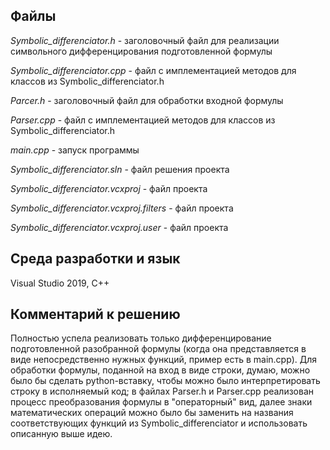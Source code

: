 ## Файлы
*Symbolic_differenciator.h* - заголовочный файл для реализации символьного дифференцирования подготовленной формулы

*Symbolic_differenciator.cpp* - файл с имплементацией методов для классов из Symbolic_differenciator.h

*Parcer.h* - заголовочный файл для обработки входной формулы

*Parser.cpp* - файл с имплементацией методов для классов из Symbolic_differenciator.h

*main.cpp* - запуск программы

*Symbolic_differenciator.sln* - файл решения проекта

*Symbolic_differenciator.vcxproj* - файл проекта

*Symbolic_differenciator.vcxproj.filters* - файл проекта

*Symbolic_differenciator.vcxproj.user* - файл проекта

## Среда разработки и язык
Visual Studio 2019, C++

## Комментарий к решению
Полностью успела реализовать только дифференцирование подготовленной разобранной формулы (когда она представляется в виде непосредственно нужных функций, пример есть в main.cpp). Для обработки формулы, поданной на вход в виде строки, думаю, можно было бы сделать python-вставку, чтобы можно было интерпретировать строку в исполняемый код; в файлах Parser.h и Parser.cpp реализован процесс преобразования формулы в "операторный" вид, далее знаки математических операций можно было бы заменить на названия соответствующих функций из Symbolic_differenciator и использовать описанную выше идею.
